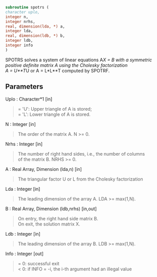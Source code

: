 ```fortran  
subroutine spotrs (  
character uplo,  
integer n,  
integer nrhs,  
real, dimension(lda, *) a,  
integer lda,  
real, dimension(ldb, *) b,  
integer ldb,  
integer info  
)  
```  
  
SPOTRS solves a system of linear equations A*X = B with a symmetric  
positive definite matrix A using the Cholesky factorization  
A = U**T*U or A = L*L**T computed by SPOTRF.  
  
## Parameters  
Uplo : Character*1 [in]  
> = 'U':  Upper triangle of A is stored;  
> = 'L':  Lower triangle of A is stored.  
  
N : Integer [in]  
> The order of the matrix A.  N >= 0.  
  
Nrhs : Integer [in]  
> The number of right hand sides, i.e., the number of columns  
> of the matrix B.  NRHS >= 0.  
  
A : Real Array, Dimension (lda,n) [in]  
> The triangular factor U or L from the Cholesky factorization  
  
Lda : Integer [in]  
> The leading dimension of the array A.  LDA >= max(1,N).  
  
B : Real Array, Dimension (ldb,nrhs) [in,out]  
> On entry, the right hand side matrix B.  
> On exit, the solution matrix X.  
  
Ldb : Integer [in]  
> The leading dimension of the array B.  LDB >= max(1,N).  
  
Info : Integer [out]  
> = 0:  successful exit  
> < 0:  if INFO = -i, the i-th argument had an illegal value  
  
